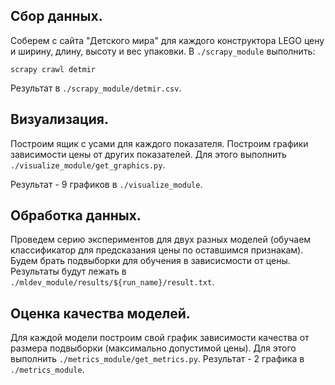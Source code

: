 ## Cбор данных.
Соберем с сайта "Детского мира" для каждого конструктора LEGO цену и ширину, длину, высоту и вес упаковки.
В `./scrapy_module` выполнить:
```
scrapy crawl detmir
```
Результат в `./scrapy_module/detmir.csv`.

## Визуализация.
Построим ящик с усами для каждого показателя. Построим графики зависимости цены от других показателей.
Для этого выполнить `./visualize_module/get_graphics.py`.

Результат - 9 графиков в `./visualize_module`.

## Обработка данных.
Проведем серию экспериментов для двух разных моделей (обучаем классификатор для предсказания цены по оставшимся признакам). Будем брать подвыборки для обучения в зависисмости от цены.
Результаты будут лежать в `./mldev_module/results/${run_name}/result.txt`.

## Оценка качества моделей.
Для каждой модели построим свой график зависимости качества от размера подвыборки (максимально допустимой цены). Для этого выполнить `./metrics_module/get_metrics.py`.
Результат - 2 графика в `./metrics_module`.

